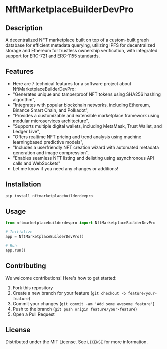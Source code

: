 # NftMarketplaceBuilderDevPro

## Description

A decentralized NFT marketplace built on top of a custom-built graph database for efficient metadata querying, utilizing IPFS for decentralized storage and Ethereum for trustless ownership verification, with integrated support for ERC-721 and ERC-1155 standards.

## Features

- Here are 7 technical features for a software project about NftMarketplaceBuilderDevPro:
- "Generates unique and tamperproof NFT tokens using SHA256 hashing algorithm",
- "Integrates with popular blockchain networks, including Ethereum, Binance Smart Chain, and Polkadot",
- "Provides a customizable and extensible marketplace framework using modular microservices architecture",
- "Supports multiple digital wallets, including MetaMask, Trust Wallet, and Ledger Live",
- "Offers realtime NFT pricing and trend analysis using machine learningbased predictive models",
- "Includes a userfriendly NFT creation wizard with automated metadata generation and image compression",
- "Enables seamless NFT listing and delisting using asynchronous API calls and WebSockets"
- Let me know if you need any changes or additions!
## Installation

```bash
pip install nftmarketplacebuilderdevpro
```

## Usage

```python
from nftmarketplacebuilderdevpro import NftMarketplaceBuilderDevPro

# Initialize
app = NftMarketplaceBuilderDevPro()

# Run
app.run()
```

## Contributing

We welcome contributions! Here's how to get started:

1. Fork this repository
2. Create a new branch for your feature (`git checkout -b feature/your-feature`)
3. Commit your changes (`git commit -am 'Add some awesome feature'`)
4. Push to the branch (`git push origin feature/your-feature`)
5. Open a Pull Request

## License

Distributed under the MIT License. See `LICENSE` for more information.
